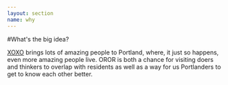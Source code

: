```yaml
---
layout: section
name: why
---	
```

#What's the big idea?

[XOXO](http://xoxofest.org) brings lots of amazing people to Portland, where, it just so happens, even more amazing people live. OROR is both a chance for visiting doers and thinkers to overlap with residents as well as a way for us Portlanders to get to know each other better.


